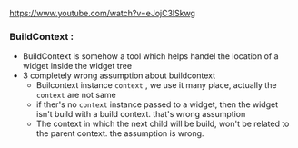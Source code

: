 https://www.youtube.com/watch?v=eJojC3lSkwg




### BuildContext : 

- BuildContext is somehow a tool which helps handel the location of a widget inside the widget tree
- 3 completely wrong assumption about buildcontext
  - Builcontext instance `context` , we use it many place, actually the  `context`  are not same
  - if ther's no `context` instance passed to a widget, then the widget isn't build with a build context. that's wrong assumption
  - The context in which the next child will be build, won't be related to the parent context. the assumption is wrong.
